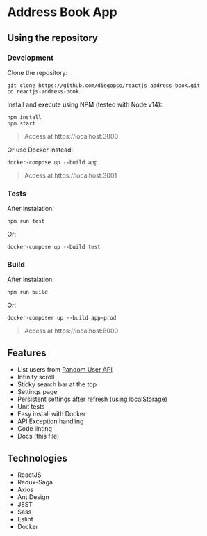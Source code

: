 # Address Book App

## Using the repository

### Development

Clone the repository:

```
git clone https://github.com/diegopso/reactjs-address-book.git
cd reactjs-address-book
```

Install and execute using NPM (tested with Node v14):

```
npm install
npm start
```

> Access at https://localhost:3000

Or use Docker instead:

```
docker-compose up --build app
```

> Access at https://localhost:3001

### Tests

After instalation:

```
npm run test
```

Or:

```
docker-compose up --build test
```

### Build

After instalation:

```
npm run build
```

Or:

```
docker-composer up --build app-prod
```

> Access at https://localhost:8000

## Features

- List users from [Random User API](https://randomuser.me/)
- Infinity scroll
- Sticky search bar at the top
- Settings page
- Persistent settings after refresh (using localStorage)
- Unit tests
- Easy install with Docker
- API Exception handling
- Code linting
- Docs (this file)

## Technologies

- ReactJS
- Redux-Saga
- Axios
- Ant Design
- JEST
- Sass
- Eslint
- Docker

